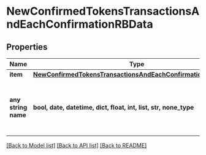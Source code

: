 # NewConfirmedTokensTransactionsAndEachConfirmationRBData


## Properties
Name | Type | Description | Notes
------------ | ------------- | ------------- | -------------
**item** | [**NewConfirmedTokensTransactionsAndEachConfirmationRBDataItem**](NewConfirmedTokensTransactionsAndEachConfirmationRBDataItem.md) |  | 
**any string name** | **bool, date, datetime, dict, float, int, list, str, none_type** | any string name can be used but the value must be the correct type | [optional]

[[Back to Model list]](../README.md#documentation-for-models) [[Back to API list]](../README.md#documentation-for-api-endpoints) [[Back to README]](../README.md)


